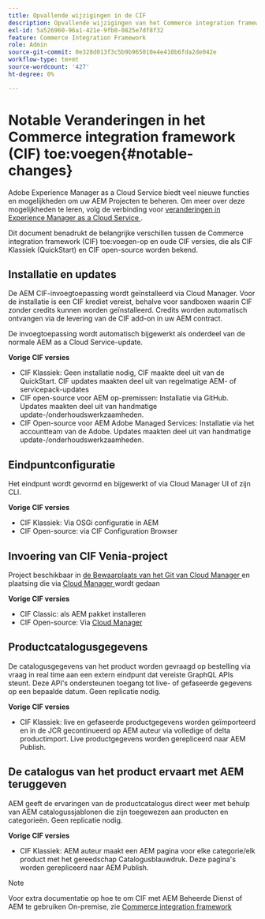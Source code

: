 ```yaml
---
title: Opvallende wijzigingen in de CIF
description: Opvallende wijzigingen van het Commerce integration framework (CIF) in vergelijking met oudere CIF.
exl-id: 5a526960-96a1-421e-9fb0-0825e7df8f32
feature: Commerce Integration Framework
role: Admin
source-git-commit: 0e328d013f3c5b9b965010e4e410b6fda2de042e
workflow-type: tm+mt
source-wordcount: '427'
ht-degree: 0%

---
```


# Notable Veranderingen in het Commerce integration framework (CIF) toe:voegen{#notable-changes}

Adobe Experience Manager as a Cloud Service biedt veel nieuwe functies en mogelijkheden om uw AEM Projecten te beheren. Om meer over deze mogelijkheden te leren, volg de verbinding voor [ veranderingen in Experience Manager as a Cloud Service ](/help/release-notes/aem-cloud-changes.md).

Dit document benadrukt de belangrijke verschillen tussen de Commerce integration framework (CIF) toe:voegen-op en oude CIF versies, die als CIF Klassiek (QuickStart) en CIF open-source worden bekend.

## Installatie en updates

De AEM CIF-invoegtoepassing wordt geïnstalleerd via Cloud Manager. Voor de installatie is een CIF krediet vereist, behalve voor sandboxen waarin CIF zonder credits kunnen worden geïnstalleerd. Credits worden automatisch ontvangen via de levering van de CIF add-on in uw AEM contract.

De invoegtoepassing wordt automatisch bijgewerkt als onderdeel van de normale AEM as a Cloud Service-update.

**Vorige CIF versies**

* CIF Klassiek: Geen installatie nodig, CIF maakte deel uit van de QuickStart. CIF updates maakten deel uit van regelmatige AEM- of servicepack-updates
* CIF open-source voor AEM op-premissen: Installatie via GitHub. Updates maakten deel uit van handmatige update-/onderhoudswerkzaamheden.
* CIF Open-source voor AEM Adobe Managed Services: Installatie via het accountteam van de Adobe. Updates maakten deel uit van handmatige update-/onderhoudswerkzaamheden.

## Eindpuntconfiguratie

Het eindpunt wordt gevormd en bijgewerkt of via Cloud Manager UI of zijn CLI.

**Vorige CIF versies**

* CIF Klassiek: Via OSGi configuratie in AEM
* CIF Open-source: via CIF Configuration Browser

## Invoering van CIF Venia-project

Project beschikbaar in [ de Bewaarplaats van het Git van Cloud Manager ](https://experienceleague.adobe.com/docs/experience-manager-cloud-service/content/implementing/using-cloud-manager/managing-code/integrating-with-git.html) en plaatsing die via [ Cloud Manager ](https://experienceleague.adobe.com/docs/experience-manager-cloud-service/content/implementing/deploying/overview.html) wordt gedaan

**Vorige CIF versies**

* CIF Classic: als AEM pakket installeren
* CIF Open-source: Via [ Cloud Manager ](https://experienceleague.adobe.com/docs/experience-manager-cloud-manager/content/introduction.html)

## Productcatalogusgegevens

De catalogusgegevens van het product worden gevraagd op bestelling via vraag in real time aan een extern eindpunt dat vereiste GraphQL APIs steunt. Deze API&#39;s ondersteunen toegang tot live- of gefaseerde gegevens op een bepaalde datum. Geen replicatie nodig.

**Vorige CIF versies**

* CIF Klassiek: live en gefaseerde productgegevens worden geïmporteerd en in de JCR gecontinueerd op AEM auteur via volledige of delta productimport. Live productgegevens worden gerepliceerd naar AEM Publish.

## De catalogus van het product ervaart met AEM teruggeven

AEM geeft de ervaringen van de productcatalogus direct weer met behulp van AEM catalogussjablonen die zijn toegewezen aan producten en categorieën. Geen replicatie nodig.

**Vorige CIF versies**

* CIF Klassiek: AEM auteur maakt een AEM pagina voor elke categorie/elk product met het gereedschap Catalogusblauwdruk. Deze pagina&#39;s worden gerepliceerd naar AEM Publish.

>[!NOTE]
>
>Voor extra documentatie op hoe te om CIF met AEM Beheerde Dienst of AEM te gebruiken On-premise, zie [ Commerce integration framework ](https://www.adobe.io/apis/experiencecloud/commerce-integration-framework/getting-started.html)
